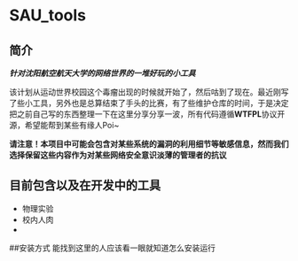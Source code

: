 # SAU_tools
## 简介

***针对沈阳航空航天大学的网络世界的一堆好玩的小工具***

该计划从运动世界校园这个毒瘤出现的时候就开始了，然后咕到了现在。最近刚写了些小工具，另外也是总算结束了手头的比赛，有了些维护仓库的时间，于是决定把之前自己写的东西整理一下在这里分享分享一波，所有代码遵循**WTFPL**协议开源，希望能帮到某些有缘人Poi~

**请注意！本项目中可能会包含对某些系统的漏洞的利用细节等敏感信息，然而我们选择保留这些内容作为对某些网络安全意识淡薄的管理者的抗议**
## 目前包含以及在开发中的工具
* 物理实验
* 校内人肉
*

##安装方式
能找到这里的人应该看一眼就知道怎么安装运行

